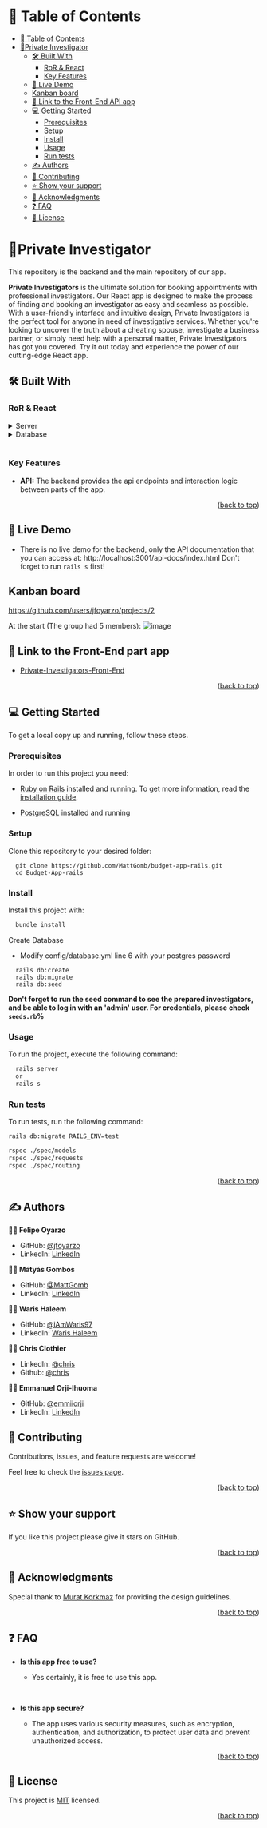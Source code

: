 <a name="readme-top"></a>

<!-- TABLE OF CONTENTS -->

# 📗 Table of Contents

- [📗 Table of Contents](#-table-of-contents)
- [👴Private Investigator ](#private-investigator-)
  - [🛠 Built With ](#-built-with-)
    - [RoR \& React ](#ror--react-)
    - [Key Features ](#key-features-)
  - [🚀 Live Demo ](#-live-demo-)
  - [Kanban board](#-kanban-)
  - [🔗 Link to the Front-End API app ](#-link-to-the-front-end-api-app-)
  - [💻 Getting Started ](#-getting-started-)
    - [Prerequisites](#prerequisites)
    - [Setup](#setup)
    - [Install](#install)
    - [Usage](#usage)
    - [Run tests](#run-tests)
  - [✍ Authors ](#-authors-)
  - [🤝 Contributing ](#-contributing-)
  - [⭐️ Show your support ](#️-show-your-support-)
  - [🙏 Acknowledgments ](#-acknowledgments-)
  - [❓ FAQ ](#-faq-)
  - [📝 License ](#-license-)

<!-- PROJECT DESCRIPTION -->

# 👴Private Investigator <a name="about-project"></a>

This repository is the backend and the main repository of our app.

**Private Investigators** is the ultimate solution for booking appointments with professional investigators. Our React app is designed to make the process of finding and booking an investigator as easy and seamless as possible. With a user-friendly interface and intuitive design, Private Investigators is the perfect tool for anyone in need of investigative services. Whether you're looking to uncover the truth about a cheating spouse, investigate a business partner, or simply need help with a personal matter, Private Investigators has got you covered. Try it out today and experience the power of our cutting-edge React app.

## 🛠 Built With <a name="built-with"></a>

### RoR & React <a name="tech-stack"></a>

<details>
  <summary>Server</summary>
  <ul>
    <li><a href="https://rubyonrails.org/">/Rails/Rack</a></li>
  </ul>
</details>

<details>
<summary>Database</summary>
  <ul>
    <li><a href="https://www.postgresql.org/">PostgreSQL</a></li>
  </ul>
</details>

<br>

### Key Features <a name="key-features"></a>

- **API:** The backend provides the api endpoints and interaction logic between parts of the app.

<p align="right">(<a href="#readme-top">back to top</a>)</p>

## 🚀 Live Demo <a name="live-demo"></a>

- There is no live demo for the backend, only the API documentation that you can access at: http://localhost:3001/api-docs/index.html
  Don't forget to run `rails s` first!
  
## Kanban board <a name="kanban"></a>

https://github.com/users/jfoyarzo/projects/2

At the start (The group had 5 members):
![image](https://user-images.githubusercontent.com/103699974/227378558-e66641da-9b6a-48c5-8981-4b241926ceb4.png)

## 🔗 Link to the Front-End part app <a name="link-to-front"></a>

- [Private-Investigators-Front-End](https://github.com/jfoyarzo/final-capstone-frontend)

<p align="right">(<a href="#readme-top">back to top</a>)</p>

## 💻 Getting Started <a name="getting-started"></a>

To get a local copy up and running, follow these steps.

### Prerequisites

In order to run this project you need:
- [Ruby on Rails](https://rubyonrails.org/) installed and running. To get more information, read the [installation guide](https://guides.rubyonrails.org/).

- [PostgreSQL](https://www.postgresql.org/) installed and running

### Setup

Clone this repository to your desired folder:

```
  git clone https://github.com/MattGomb/budget-app-rails.git
  cd Budget-App-rails
```

### Install
Install this project with:

```sh
  bundle install
```

Create Database 
 - Modify config/database.yml line 6 with your postgres password

```
  rails db:create
  rails db:migrate
  rails db:seed
```

**Don't forget to run the seed command to see the prepared investigators, and be able to log in with an 'admin' user. For credentials, please check `seeds.rb`%**

### Usage

To run the project, execute the following command:

```sh
  rails server
  or
  rails s
```

### Run tests

To run tests, run the following command:

```sh
rails db:migrate RAILS_ENV=test

rspec ./spec/models
rspec ./spec/requests
rspec ./spec/routing
```

<p align="right">(<a href="#readme-top">back to top</a>)</p>

## ✍ Authors <a name="authors"></a>

**👨‍💻 Felipe Oyarzo**

- GitHub: [@jfoyarzo](https://github.com/jfoyarzo)
- LinkedIn: [LinkedIn](https://www.linkedin.com/in/jorge-felipe-oyarzo-contreras)

**👨‍💻 Mátyás Gombos**

- GitHub: [@MattGomb](https://github.com/MattGomb)
- LinkedIn: [LinkedIn](https://www.linkedin.com/in/gombos-matyas/)

**👨‍💻 Waris Haleem**

- GitHub: [@iAmWaris97](https://github.com/iAmWaris97)
- LinkedIn: [Waris Haleem](https://www.linkedin.com/in/waris-haleem/)

**👨‍💻 Chris Clothier**
- LinkedIn: [@chris](https://www.linkedin.com/in/crclothier/)
- Github: [@chris](https://github.com/CRClothier)

**👨‍💻 Emmanuel Orji-Ihuoma**

- GitHub: [@emmiiorji](https://github.com/emmiiorji)
- LinkedIn: [LinkedIn](https://linkedin.com/in/orji-emmanuel)

<!-- CONTRIBUTING -->

## 🤝 Contributing <a name="contributing"></a>

Contributions, issues, and feature requests are welcome!

Feel free to check the [issues page](../../issues/).

<p align="right">(<a href="#readme-top">back to top</a>)</p>

<!-- SUPPORT -->

## ⭐️ Show your support <a name="support"></a>

If you like this project please give it stars on GitHub.

<p align="right">(<a href="#readme-top">back to top</a>)</p>

<!-- ACKNOWLEDGEMENTS -->

## 🙏 Acknowledgments <a name="acknowledgements"></a>

Special thank to [Murat Korkmaz](https://www.behance.net/muratk) for providing the design guidelines.

<p align="right">(<a href="#readme-top">back to top</a>)</p>

<!-- FAQ (optional) -->

## ❓ FAQ <a name="faq"></a>

- **Is this app free to use?**

  - Yes certainly, it is free to use this app.

<br>

- **Is this app secure?**

  - The app uses various security measures, such as encryption, authentication, and authorization, to protect user data and prevent unauthorized access.

<p align="right">(<a href="#readme-top">back to top</a>)</p>

<!-- LICENSE -->

## 📝 License <a name="license"></a>

This project is [MIT](./LICENSE) licensed.

<p align="right">(<a href="#readme-top">back to top</a>)</p>
